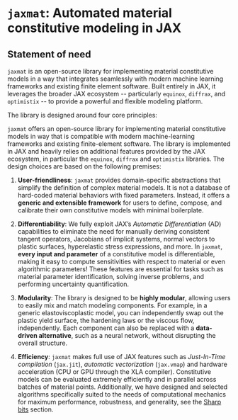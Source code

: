 # `jaxmat`: Automated material constitutive modeling in JAX

## Statement of need

`jaxmat` is an open-source library for implementing material constitutive models in a way that integrates seamlessly with modern machine learning frameworks and existing finite element software. Built entirely in JAX, it leverages the broader JAX ecosystem -- particularly `equinox`, `diffrax`, and `optimistix` -- to provide a powerful and flexible modeling platform.

The library is designed around four core principles:

`jaxmat` offers an open-source library for implementing material constitutive models in way that is compatible with modern machine-learning frameworks and existing finite-element software. The library is implemented in JAX and heavily relies on additional features provided by the JAX ecosystem, in particular the `equinox`, `diffrax` and `optimistix` libraries. The design choices are based on the following premises:

1. **User-friendliness**: `jaxmat` provides domain-specific abstractions that simplify the definition of complex material models. It is not a database of hard-coded material behaviors with fixed parameters. Instead, it offers a **generic and extensible framework** for users to define, compose, and calibrate their own constitutive models with minimal boilerplate.

2. **Differentiability**: We fully exploit JAX’s *Automatic Differentiation* (AD) capabilities to eliminate the need for manually deriving consistent tangent operators, Jacobians of implicit systems, normal vectors to plastic surfaces, hyperelastic stress expressions, and more.
In `jaxmat`, **every input and parameter** of a constitutive model is differentiable, making it easy to compute sensitivities with respect to material or even algorithmic parameters! These features are essential for tasks such as material parameter identification, solving inverse problems, and performing uncertainty quantification.

3. **Modularity**: The library is designed to be **highly modular**, allowing users to easily mix and match modeling components. For example, in a generic elastoviscoplastic model, you can independently swap out the plastic yield surface, the hardening laws or the viscous flow, independently. Each component can also be replaced with a **data-driven alternative**, such as a neural network, without disrupting the overall structure.

4. **Efficiency**: `jaxmat` makes full use of JAX features such as *Just-In-Time compilation* (`jax.jit`), *automatic vectorization* (`jax.vmap`) and hardware acceleration (CPU or GPU through the XLA compiler). Constitutive models can be evaluated extremely efficiently and in parallel across batches of material points. Additionally, we have designed and selected algorithms specifically suited to the needs of computational mechanics for maximum performance, robustness, and generality, see the [Sharp bits]() section.
